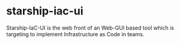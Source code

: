 # starship-iac-ui
Starship-IaC-UI is the web front of an Web-GUI based tool which is targeting to implement Infrastructure as Code in teams.
